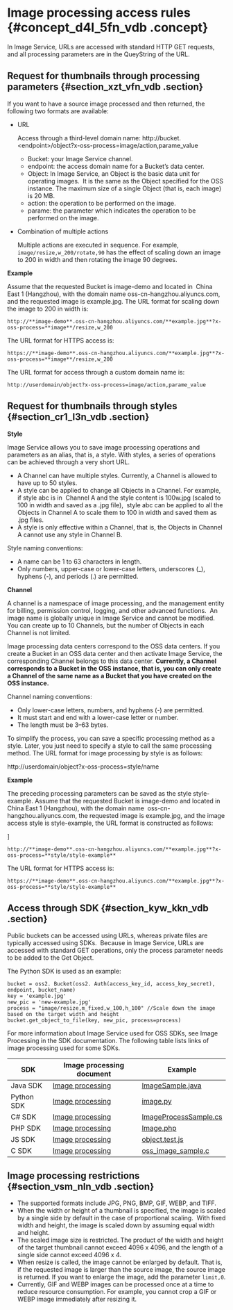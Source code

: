 # Image processing access rules {#concept_d4l_5fn_vdb .concept}

In Image Service, URLs are accessed with standard HTTP GET requests, and all processing parameters are in the QueyString of the URL.

## Request for thumbnails through processing parameters {#section_xzt_vfn_vdb .section}

If you want to have a source image processed and then returned, the following two formats are available:

-   URL

    Access through a third-level domain name: http://bucket.<endpoint\>/object?x-oss-process=image/action,parame\_value

    -   Bucket: your Image Service channel.
    -   endpoint: the access domain name for a Bucket’s data center.
    -   Object: In Image Service, an Object is the basic data unit for operating images.  It is the same as the Object specified for the OSS instance. The maximum size of a single Object \(that is, each image\) is 20 MB.
    -   action: the operation to be performed on the image.
    -   parame: the parameter which indicates the operation to be performed on the image.
-   Combination of multiple actions

    Multiple actions are executed in sequence. For example, `image/resize,w_200/rotate,90` has the effect of scaling down an image to 200 in width and then rotating the image 90 degrees.


**Example**

Assume that the requested Bucket is image-demo and located in  China East 1 \(Hangzhou\), with the domain name oss-cn-hangzhou.aliyuncs.com, and the requested image is example.jpg. The URL format for scaling down the image to 200 in width is:

```
http://**image-demo**.oss-cn-hangzhou.aliyuncs.com/**example.jpg**?x-oss-process=**image**/resize,w_200
```

The URL format for HTTPS access is:

```
https://**image-demo**.oss-cn-hangzhou.aliyuncs.com/**example.jpg**?x-oss-process=**image**/resize,w_200
```

The URL format for access through a custom domain name is:

```
http://userdomain/object?x-oss-process=image/action,parame_value
```

## Request for thumbnails through styles {#section_cr1_l3n_vdb .section}

**Style**

Image Service allows you to save image processing operations and parameters as an alias, that is, a style. With styles, a series of operations can be achieved through a very short URL.

-   A Channel can have multiple styles. Currently, a Channel is allowed to have up to 50 styles.
-   A style can be applied to change all Objects in a Channel. For example, if style abc is in  Channel A and the style content is 100w.jpg \(scaled to 100 in width and saved as a .jpg file\),  style abc can be applied to all the Objects in Channel A to scale them to 100 in width and saved them as .jpg files.
-   A style is only effective within a Channel, that is, the Objects in Channel A cannot use any style in Channel B.

Style naming conventions:

-   A name can be 1 to 63 characters in length.
-   Only numbers, upper-case or lower-case letters, underscores \(\_\), hyphens \(-\), and periods \(.\) are permitted.

**Channel**

A channel is a namespace of image processing, and the management entity for billing, permission control, logging, and other advanced functions.  An image name is globally unique in Image Service and cannot be modified.  You can create up to 10 Channels, but the number of Objects in each Channel is not limited.

Image processing data centers correspond to the OSS data centers. If you create a Bucket in an OSS data center and then activate Image Service, the corresponding Channel belongs to this data center. **Currently, a Channel corresponds to a Bucket in the OSS instance, that is, you can only create a Channel of the same name as a Bucket that you have created on the OSS instance.**

Channel naming conventions:

-   Only lower-case letters, numbers, and hyphens \(-\) are permitted.
-   It must start and end with a lower-case letter or number.
-   The length must be 3–63 bytes.

To simplify the process, you can save a specific processing method as a style. Later, you just need to specify a style to call the same processing method. The URL format for image processing by style is as follows:

http://userdomain/object?x-oss-process=style/name

**Example**

The preceding processing parameters can be saved as the style style-example. Assume that the requested Bucket is image-demo and located in China East 1 \(Hangzhou\), with the domain name  oss-cn-hangzhou.aliyuncs.com, the requested image is example.jpg, and the image access style is style-example, the URL format is constructed as follows:

\]

```
http://**image-demo**.oss-cn-hangzhou.aliyuncs.com/**example.jpg**?x-oss-process=**style/style-example**
```

The URL format for HTTPS access is:

```
https://**image-demo**.oss-cn-hangzhou.aliyuncs.com/**example.jpg**?x-oss-process=**style/style-example**
```

## Access through SDK {#section_kyw_kkn_vdb .section}

Public buckets can be accessed using URLs, whereas private files are typically accessed using SDKs.  Because in Image Service, URLs are accessed with standard GET operations, only the process parameter needs to be added to the Get Object.

The Python SDK is used as an example:

```
bucket = oss2. Bucket(oss2. Auth(access_key_id, access_key_secret), endpoint, bucket_name)
key = 'example.jpg'
new_pic = 'new-example.jpg'
process = "image/resize,m_fixed,w_100,h_100" //Scale down the image based on the target width and height
bucket.get_object_to_file(key, new_pic, process=process)
```

For more information about Image Service used for OSS SDKs, see Image Processing in the SDK documentation. The following table lists links of image processing used for some SDKs.

|SDK|Image processing document|Example|
|---|-------------------------|-------|
|Java SDK|[Image processing](https://www.alibabacloud.com/help/zh/doc-detail/47505.htm)|[ImageSample.java](https://github.com/aliyun/aliyun-oss-java-sdk/blob/master/src/samples/ImageSample.java)|
|Python SDK|[Image processing](https://www.alibabacloud.com/help/zh/doc-detail/47660.htm)|[image.py](https://github.com/aliyun/aliyun-oss-python-sdk/blob/master/examples/image.py)|
|C\# SDK|[Image processing](https://www.alibabacloud.com/help/zh/doc-detail/48309.htm)|[ImageProcessSample.cs](https://github.com/aliyun/aliyun-oss-csharp-sdk/blob/master/samples/Samples/ImageProcessSample.cs)|
|PHP SDK|[Image processing](https://www.alibabacloud.com/help/zh/doc-detail/47735.htm)|[Image.php](https://github.com/aliyun/aliyun-oss-php-sdk/blob/master/samples/Image.php)|
|JS SDK|[Image processing](https://help.aliyun.com/document_detail/50039.html)|[object.test.js](https://github.com/ali-sdk/ali-oss/blob/master/test/node/object.test.js)|
|C SDK|[Image processing](https://www.alibabacloud.com/help/zh/doc-detail/48113.htm)|[oss\_image\_sample.c](https://github.com/aliyun/aliyun-oss-c-sdk/blob/master/oss_c_sdk_sample/oss_image_sample.c)|

## Image processing restrictions {#section_vsm_nln_vdb .section}

-   The supported formats include JPG, PNG, BMP, GIF, WEBP, and TIFF.
-   When the width or height of a thumbnail is specified, the image is scaled by a single side by default in the case of proportional scaling.  With fixed width and height, the image is scaled down by assuming equal width and height.
-   The scaled image size is restricted. The product of the width and height of the target thumbnail cannot exceed 4096 x 4096, and the length of a single side cannot exceed 4096 x 4.
-   When resize is called, the image cannot be enlarged by default. That is, if the requested image is larger than the source image, the source image is returned. If you want to enlarge the image, add the parameter `limit,0`.
-   Currently, GIF and WEBP images can be processed once at a time to reduce resource consumption. For example, you cannot crop a GIF or WEBP image immediately after resizing it.

